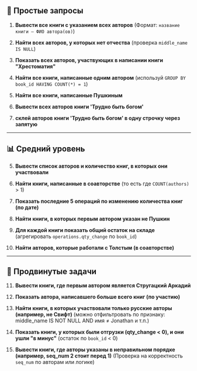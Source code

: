 
## 🧾 Простые запросы

1. **Вывести все книги с указанием всех авторов**
   (Формат: `название книги — ФИО автора(ов)`)

2. **Найти всех авторов, у которых нет отчества**
   (проверка `middle_name IS NULL`)

3. **Показать всех авторов, участвующих в написании книги "Хрестоматия"**

4. **Найти все книги, написанные одним автором**
   (используй `GROUP BY book_id HAVING COUNT(*) = 1`)

5. **Найти все книги, написанные Пушкиным**
  
6. **Вывести всех авторов книги 'Трудно быть богом'**

6. **склей авторов книги 'Трудно быть богом' в одну строчку через запятую**

---

## 📊 Средний уровень

5. **Вывести список авторов и количество книг, в которых они участвовали**

6. **Найти книги, написанные в соавторстве**
   (то есть где `COUNT(authors)` > 1)

7. **Показать последние 5 операций по изменению количества книг (по дате)**

8. **Найти книги, в которых первым автором указан не Пушкин**

9. **Для каждой книги показать общий остаток на складе**
   (агрегировать `operations.qty_change` по `book_id`)

10. **Найти авторов, которые работали с Толстым (в соавторстве)**

---

## 🧠 Продвинутые задачи

11. **Вывести книги, где первым автором является Стругацкий Аркадий**

12. **Показать автора, написавшего больше всего книг (по участию)**

13. **Найти книги, в которых участвовали только русские авторы (например, не Свифт)**
    (можно отфильтровать по признаку: middle\_name IS NOT NULL AND имя ≠ Jonathan и т.п.)

14. **Показать книги, у которых были отгрузки (qty\_change < 0), и они ушли "в минус"**
    (остаток по `book_id` < 0)

15. **Вывести книги, где авторы указаны в неправильном порядке (например, seq\_num 2 стоит перед 1)**
    (Проверка на корректность `seq_num` по авторам или логике)



